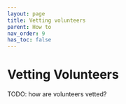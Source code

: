 ```yaml
---
layout: page
title: Vetting volunteers
parent: How to
nav_order: 9
has_toc: false
---
```


# Vetting Volunteers

TODO: how are volunteers vetted?
